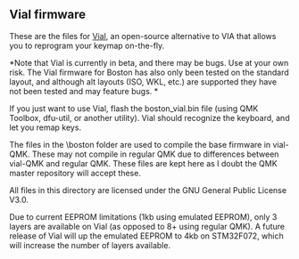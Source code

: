 ## Vial firmware

These are the files for [Vial](https://get.vial.today/), an open-source alternative to VIA that allows you to reprogram your keymap on-the-fly. 

*Note that Vial is currently in beta, and there may be bugs. Use at your own risk. The Vial firmware for Boston has also only been tested on the standard layout, and although alt layouts (ISO, WKL, etc.) are supported they have not been tested and may feature bugs. * 

If you just want to use Vial, flash the boston_vial.bin file (using QMK Toolbox, dfu-util, or another utility). Vial should recognize the keyboard, and let you remap keys.

The files in the \boston folder are used to compile the base firmware in vial-QMK. These may not compile in regular QMK due to differences between vial-QMK and regular QMK. These files are kept here as I doubt the QMK master repository will accept these.

All files in this directory are licensed under the GNU General Public License V3.0.

Due to current EEPROM limitations (1kb using emulated EEPROM), only 3 layers are available on Vial (as opposed to 8+ using regular QMK). A future release of Vial will up the emulated EEPROM to 4kb on STM32F072, which will increase the number of layers available. 